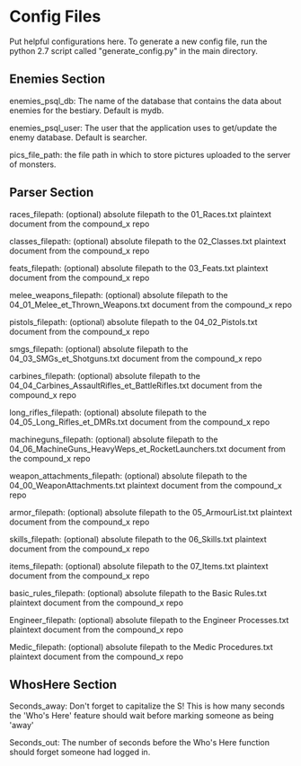 # Config Files

Put helpful configurations here. To generate a new config file, run the python 2.7 script called "generate_config.py" in the main directory.

## Enemies Section

enemies_psql_db: The name of the database that contains the data about enemies for the bestiary. Default is mydb.

enemies_psql_user: The user that the application uses to get/update the enemy database. Default is searcher.

pics_file_path: the file path in which to store pictures uploaded to the server of monsters.

## Parser Section

races_filepath: (optional) absolute filepath to the 01_Races.txt plaintext document from the compound_x repo

classes_filepath: (optional)  absolute filepath to the 02_Classes.txt plaintext document from the compound_x repo

feats_filepath: (optional) absolute filepath to the 03_Feats.txt plaintext document from the compound_x repo

melee_weapons_filepath: (optional) absolute filepath to the 04_01_Melee_et_Thrown_Weapons.txt document from the compound_x repo

pistols_filepath: (optional) absolute filepath to the 04_02_Pistols.txt document from the compound_x repo

smgs_filepath: (optional) absolute filepath to the 04_03_SMGs_et_Shotguns.txt document from the compound_x repo

carbines_filepath: (optional) absolute filepath to the 04_04_Carbines_AssaultRifles_et_BattleRifles.txt document from the compound_x repo

long_rifles_filepath: (optional) absolute filepath to the 04_05_Long_Rifles_et_DMRs.txt document from the compound_x repo

machineguns_filepath: (optional) absolute filepath to the 04_06_MachineGuns_HeavyWeps_et_RocketLaunchers.txt document from the compound_x repo

weapon_attachments_filepath: (optional) absolute filepath to the 04_00_WeaponAttachments.txt plaintext document from the compound_x repo

armor_filepath: (optional) absolute filepath to the 05_ArmourList.txt plaintext document from the compound_x repo

skills_filepath: (optional) absolute filepath to the 06_Skills.txt plaintext document from the compound_x repo

items_filepath: (optional) absolute filepath to the 07_Items.txt plaintext document from the compound_x repo

basic_rules_filepath: (optional) absolute filepath to the Basic Rules.txt plaintext document from the compound_x repo

Engineer_filepath: (optional) absolute filepath to the Engineer Processes.txt plaintext document from the compound_x repo

Medic_filepath: (optional) absolute filepath to the Medic Procedures.txt plaintext document from the compound_x repo

## WhosHere Section

Seconds_away: Don't forget to capitalize the S! This is how many seconds the 'Who's Here' feature should wait before marking someone as being 'away'

Seconds_out: The number of seconds before the Who's Here function should forget someone had logged in.
